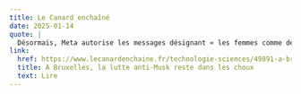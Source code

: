 ```yaml
---
title: Le Canard enchaîné
date: 2025-01-14
quote: | 
  Désormais, Meta autorise les messages désignant « les femmes comme des objets du quotidien (…) ; les personnes noires comme du matériel agricole ; les transgenres ou personnes non binaires par le déterminant “ça” », alerte Matti Schneider d’Open Terms Archive
link: 
  href: https://www.lecanardenchaine.fr/technologie-sciences/49891-a-bruxelles-la-lutte-anti-musk-reste-dans-les-choux
  title: A Bruxelles, la lutte anti-Musk reste dans les choux
  text: Lire
---
```

